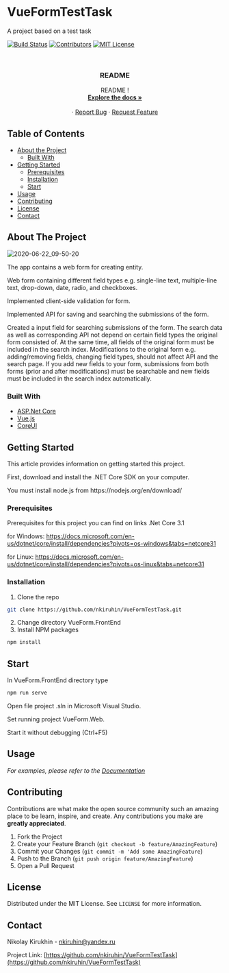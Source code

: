 # VueFormTestTask
A  project based on a test task
<!--
*** Thanks for checking out this README Template. If you have a suggestion that would
*** make this better please fork the repo and create a pull request or simple open
*** an issue with the tag "enhancement".
*** Thanks again! Now go create something AMAZING! :D
-->





<!-- PROJECT SHIELDS -->
[![Build Status][build-shield]]()
[![Contributors][contributors-shield]]()
[![MIT License][license-shield]][license-url]



<!-- PROJECT LOGO -->
<br />


  <h3 align="center">README</h3>

  <p align="center">
    README !
    <br />
    <a href="https://github.com/nkiruhin/VueFormTestTask/blob/master/README.md"><strong>Explore the docs »</strong></a>
    <br />
    <br />
    <!--<a href="https://github.com/othneildrew/Best-README-Template">View Demo</a>-->
    ·
    <a href="https://github.com/nkiruhin/VueFormTestTask/issues">Report Bug</a>
    ·
    <a href="https://github.com/nkiruhin/VueFormTestTask/issues">Request Feature</a>
  </p>
</p>



<!-- TABLE OF CONTENTS -->
## Table of Contents

* [About the Project](#about-the-project)
  * [Built With](#built-with)
* [Getting Started](#getting-started)
  * [Prerequisites](#prerequisites)
  * [Installation](#installation)
  * [Start](#start)
* [Usage](#usage)
* [Contributing](#contributing)
* [License](#license)
* [Contact](#contact)



<!-- ABOUT THE PROJECT -->
## About The Project
![2020-06-22_09-50-20](https://user-images.githubusercontent.com/39044526/85252871-f4388080-b46d-11ea-9eca-3527c50967de.jpg)

The app contains a web form for creating entity.

Web form containing different field types e.g. single-line text, multiple-line text, drop-down, date, radio, and checkboxes.

Implemented client-side validation for form.

Implemented API for saving and searching the submissions of the form.

Created a input field for searching submissions of the form. 
The search data as well as corresponding API not depend on certain field types the original form consisted of. 
At the same time, all fields of the original form must be included in the search index. 
Modifications to the original form e.g. adding/removing fields, 
changing field types, should not affect API and the search page. 
If you add new fields to your form, submissions from both forms (prior and after modifications) 
must be searchable and new fields must be included in the search index automatically.

### Built With

* [ASP.Net Core](https://github.com/dotnet/core)
* [Vue.js](https://vuejs.org/)
* [CoreUI](https://coreui.io/vue/)



<!-- GETTING STARTED -->
## Getting Started

This article provides information on getting started this project.
<p>
First, download and install the .NET Core SDK on your computer.
<p>
You must install node.js from https://nodejs.org/en/download/

### Prerequisites

Prerequisites for this project you can find on links
.Net Core 3.1

for Windows:
https://docs.microsoft.com/en-us/dotnet/core/install/dependencies?pivots=os-windows&tabs=netcore31

for Linux:
https://docs.microsoft.com/en-us/dotnet/core/install/dependencies?pivots=os-linux&tabs=netcore31




### Installation

1. Clone the repo
```sh
git clone https://github.com/nkiruhin/VueFormTestTask.git
```
2. Change directory VueForm.FrontEnd
3. Install NPM packages
```sh
npm install
```

## Start

In VueForm.FrontEnd directory type
```sh
npm run serve
```
Open file project .sln in Microsoft Visual Studio.

Set running project VueForm.Web.

Start it without debugging (Ctrl+F5)

<!-- USAGE EXAMPLES -->
## Usage


_For examples, please refer to the [Documentation](https://github.com/nkiruhin/VueFormTestTask/wiki)_



<!-- CONTRIBUTING -->
## Contributing

Contributions are what make the open source community such an amazing place to be learn, inspire, and create. Any contributions you make are **greatly appreciated**.

1. Fork the Project
2. Create your Feature Branch (`git checkout -b feature/AmazingFeature`)
3. Commit your Changes (`git commit -m 'Add some AmazingFeature`)
4. Push to the Branch (`git push origin feature/AmazingFeature`)
5. Open a Pull Request



<!-- LICENSE -->
## License

Distributed under the MIT License. See `LICENSE` for more information.



<!-- CONTACT -->
## Contact

Nikolay Kirukhin  - nkiruhin@yandex.ru

Project Link: [https://github.com/nkiruhin/VueFormTestTask](https://github.com/nkiruhin/VueFormTestTask)









<!-- MARKDOWN LINKS & IMAGES -->
[build-shield]: https://img.shields.io/badge/build-passing-brightgreen.svg?style=flat-square
[contributors-shield]: https://img.shields.io/badge/contributors-1-orange.svg?style=flat-square
[license-shield]: https://img.shields.io/badge/license-MIT-blue.svg?style=flat-square
[license-url]: https://choosealicense.com/licenses/mit
[linkedin-shield]: https://img.shields.io/badge/-LinkedIn-black.svg?style=flat-square&logo=linkedin&colorB=555
[linkedin-url]: https://linkedin.com/in/othneildrew
[product-screenshot]: https://raw.githubusercontent.com/othneildrew/Best-README-Template/master/screenshot.png


